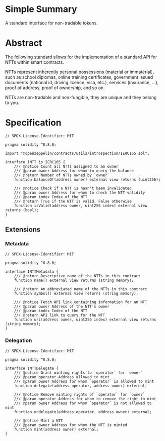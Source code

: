 # Simple Summary

A standard interface for non-tradable tokens.

# Abstract

The following standard allows for the implementation of a standard API for NTTs within smart contracts.

NTTs represent inherently personal possessions (material or immaterial), such as school diplomas, online training certificates, government issued documents (national id, driving licence, visa, etc.), services (insurance, ...), proof of address, proof of ownership, and so on.

NTTs are non-tradable and non-fungible, they are unique and they belong to you.

# Specification

```solidity
// SPDX-License-Identifier: MIT

pragma solidity ^0.8.0;

import "@openzeppelin/contracts/utils/introspection/IERC165.sol";

interface INTT is IERC165 {
    /// @notice Count all NTTs assigned to an owner
    /// @param owner Address for whom to query the balance
    /// @return Number of NTTs owned by `owner`
    function balanceOf(address owner) external view returns (uint256);

    /// @notice Check if a NTT is hasn't been invalidated
    /// @param owner Address for whom to check the NTT validity
    /// @param index Index of the NTT
    /// @return True if the NTT is valid, False otherwise
    function isValid(address owner, uint256 index) external view returns (bool);
}
```

## Extensions

### Metadata

```solidity
// SPDX-License-Identifier: MIT

pragma solidity ^0.8.0;

interface INTTMetadata {
    /// @return Descriptive name of the NTTs in this contract
    function name() external view returns (string memory);

    /// @return An abbreviated name of the NTTs in this contract
    function symbol() external view returns (string memory);

    /// @notice Fetch API link containing information for an NTT
    /// @param owner Address of the NTT's owner
    /// @param index Index of the NTT
    /// @return API link to query for the NTT
    function uri(address owner, uint256 index) external view returns (string memory);
}
```

### Delegation

```solidity
// SPDX-License-Identifier: MIT

pragma solidity ^0.8.0;

interface INTTDelegate {
    /// @notice Grant minting rights to `operator` for `owner`
    /// @param operator Address allowed to mint
    /// @param owner Address for whom `operator` is allowed to mint
    function delegate(address operator, address owner) external;

    /// @notice Remove minting rights of `operator` for `owner`
    /// @param operator Address for whom to remove the right to mint
    /// @param owner Address for whom `operator` is not allowed to mint
    function undelegate(address operator, address owner) external;

    /// @notice Mint a NTT
    /// @param owner Address for whom the NTT is minted
    function mint(address owner) external;
}
```